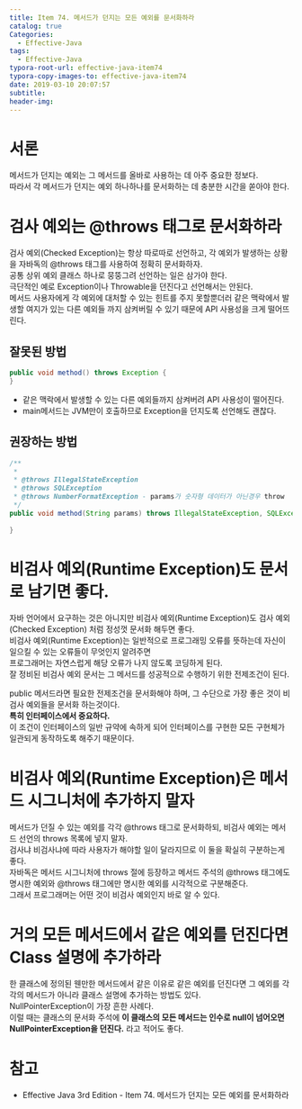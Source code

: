 ```yaml
---
title: Item 74. 메서드가 던지는 모든 예외를 문서화하라
catalog: true
Categories:
  - Effective-Java
tags:
  - Effective-Java
typora-root-url: effective-java-item74
typora-copy-images-to: effective-java-item74
date: 2019-03-10 20:07:57
subtitle:
header-img:
---
```


# 서론

메서드가 던지는 예외는 그 메서드를 올바로 사용하는 데 아주 중요한 정보다.  
따라서 각 메서드가 던지는 예외 하나하나를 문서화하는 데 충분한 시간을 쏟아야 한다.  



# 검사 예외는 @throws 태그로 문서화하라

검사 예외(Checked Exception)는 항상 따로따로 선언하고, 각 예외가 발생하는 상황을 자바독의 @throws 태그를 사용하여 정확히 문서화하자.  
공통 상위 예외 클래스 하나로 뭉뚱그려 선언하는 일은 삼가야 한다.  
극단적인 예로 Exception이나 Throwable을 던진다고 선언해서는 안된다.  
메서드 사용자에게 각 예외에 대처할 수 있는 힌트를 주지 못할뿐더러 같은 맥락에서 발생할 여지가 있는 다른 예외들 까지 삼켜버릴 수 있기 때문에 API 사용성을 크게 떨어뜨린다.



## 잘못된 방법
```java
public void method() throws Exception {
}
```

* 같은 맥락에서 발생할 수 있는 다른 예외들까지 삼켜버려 API 사용성이 떨어진다.
* main메서드는 JVM만이 호출하므로 Exception을 던지도록 선언해도 괜찮다.



## 권장하는 방법

```java
/**
 *
 * @throws IllegalStateException
 * @throws SQLException
 * @throws NumberFormatException - params가 숫자형 데이터가 아닌경우 throw
 */
public void method(String params) throws IllegalStateException, SQLException, NumberFormatException {
  
}
```



# 비검사 예외(Runtime Exception)도 문서로 남기면 좋다.

자바 언어에서 요구하는 것은 아니지만 비검사 예외(Runtime Exception)도 검사 예외(Checked Exception) 처럼 정성껏 문서화 해두면 좋다.  
비검사 예외(Runtime Exception)는 일반적으로 프로그래밍 오류를 뜻하는데 자신이 일으킬 수 있는 오류들이 무엇인지 알려주면   
프로그래머는 자연스럽게 해당 오류가 나지 않도록 코딩하게 된다.  
잘 정비된 비검사 예외 문서는 그 메서드를 성공적으로 수행하기 위한 전제조건이 된다.

public 메서드라면 필요한 전제조건을 문서화해야 하며, 그 수단으로 가장 좋은 것이 비검사 예외들을 문서화 하는것이다.  
**특히 인터페이스에서 중요하다.**  
이 조건이 인터페이스의 일반 규약에 속하게 되어 인터페이스를 구현한 모든 구현체가 일관되게 동작하도록 해주기 때문이다.  



# 비검사 예외(Runtime Exception)은 메서드 시그니처에 추가하지 말자

메서드가 던질 수 있는 예외를 각각 @throws 태그로 문서화하되, 비검사 예외는 메서드 선언의 throws 목록에 넣지 말자.  
검사냐 비검사냐에 따라 사용자가 해야할 일이 달라지므로 이 둘을 확실히 구분하는게 좋다.  
자바독은 메서드 시그니처에 throws 절에 등장하고 메서드 주석의 @throws 태그에도 명시한 예외와 @throws 태그에만 명시한 예외를 시각적으로 구분해준다.  
그래서 프로그래머는 어떤 것이 비검사 예외인지 바로 알 수 있다.



# 거의 모든 메서드에서 같은 예외를 던진다면 Class 설명에 추가하라

한 클래스에 정의된 웬만한 메서드에서 같은 이유로 같은 예외를 던진다면 그 예외를 각각의 메서드가 아니라 클래스 설명에 추가하는 방법도 있다.  
NullPointerException이 가장 흔한 사례다.  
이럴 때는 클래스의 문서화 주석에 **이 클래스의 모든 메서드는 인수로 null이 넘어오면 NullPointerException을 던진다.** 라고 적어도 좋다.



# 참고

* Effective Java 3rd Edition - Item 74. 메서드가 던지는 모든 예외를 문서화하라
